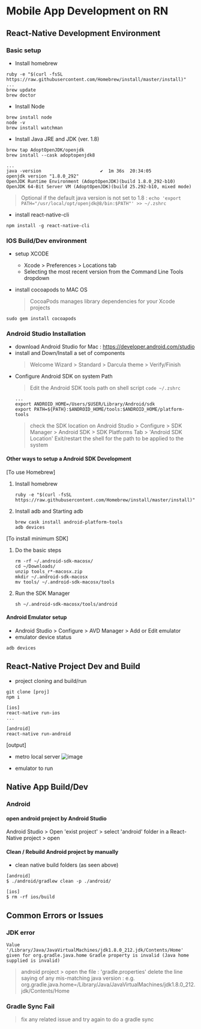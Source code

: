 # Mobile App Development on RN

## React-Native Development Environment
### Basic setup
- Install homebrew
```
ruby -e "$(curl -fsSL https://raw.githubusercontent.com/Homebrew/install/master/install)"
...
brew update
brew doctor
```

- Install Node
```
brew install node
node -v
brew install watchman
```

- Install Java JRE and JDK (ver. 1.8)
```
brew tap AdoptOpenJDK/openjdk
brew install --cask adoptopenjdk8

...
java -version                      ✔  1m 36s  20:34:05
openjdk version "1.8.0_292"
OpenJDK Runtime Environment (AdoptOpenJDK)(build 1.8.0_292-b10)
OpenJDK 64-Bit Server VM (AdoptOpenJDK)(build 25.292-b10, mixed mode)
```
> Optional if the default java version is not set to 1.8 : ``` echo 'export PATH="/usr/local/opt/openjdk@8/bin:$PATH"' >> ~/.zshrc ```

- install react-native-cli
```
npm install -g react-native-cli
```

### IOS Build/Dev environment
- setup XCODE
  - Xcode > Preferences > Locations tab
  - Selecting the most recent version from the Command Line Tools dropdown
   
- install cocoapods to MAC OS
  > CocoaPods manages library dependencies for your Xcode projects
```
sudo gem install cocoapods
```

### Android Studio Installation

- download Android Studio for Mac : https://developer.android.com/studio
- install and Down/Install a set of components
  > Welcome Wizard > Standard > Darcula theme > Verify/Finish
- Configure Android SDK on system Path 
  > Edit the Android SDK tools path on shell script
  ``` code ~/.zshrc ```
  ```
  ...
  export ANDROID_HOME=/Users/$USER/Library/Android/sdk
  export PATH=${PATH}:$ANDROID_HOME/tools:$ANDROID_HOME/platform-tools
  ```
  > check the SDK location on Android Studio > Configure > SDK Manager > Android SDK > SDK Platforms Tab > 'Android SDK Location'
  > Exit/restart the shell for the path to be applied to the system

#### Other ways to setup a Android SDK Development
[To use Homebrew]
1) Install homebrew
   ```
   ruby -e "$(curl -fsSL https://raw.githubusercontent.com/Homebrew/install/master/install)"
   ```
2) Install adb and Starting adb
   ```
   brew cask install android-platform-tools
   adb devices
   ```

[To install minimum SDK]
1) Do the basic steps
   ```
   rm -rf ~/.android-sdk-macosx/
   cd ~/Downloads/
   unzip tools_r*-macosx.zip
   mkdir ~/.android-sdk-macosx
   mv tools/ ~/.android-sdk-macosx/tools
   ```

2) Run the SDK Manager
   ```
   sh ~/.android-sdk-macosx/tools/android
   ```

#### Android Emulator setup
- Android Studio > Configure > AVD Manager > Add or Edit emulator
- emulator device status
```
adb devices
```

## React-Native Project Dev and Build

- project cloning and build/run
```
git clone [proj]
npm i

[ios]
react-native run-ios
...

[android]
react-native run-android
```

[output]
- metro local server
![image](https://user-images.githubusercontent.com/59367560/126879977-78c2b046-8da8-40d5-a6ce-713ac897e959.png)

- emulator to run


## Native App Build/Dev
### Android
#### open android project by Android Studio
Android Studio > Open 'exist project' > select 'android' folder in a React-Native project > open

#### Clean / Rebuild Android project by manually

- clean native build folders (as seen above)
```
[android]
$ ./android/gradlew clean -p ./android/

[ios]
$ rm -rf ios/build
```
   

## Common Errors or Issues
### JDK error
```
Value '/Library/Java/JavaVirtualMachines/jdk1.8.0_212.jdk/Contents/Home' given for org.gradle.java.home Gradle property is invalid (Java home supplied is invalid)
```
> android project > open the file : 'gradle.properties'
  delete the line saying of any mis-matching java version : e.g. org.gradle.java.home=/Library/Java/JavaVirtualMachines/jdk1.8.0_212.jdk/Contents/Home

### Gradle Sync Fail
> fix any related issue and try again to do a gradle sync

